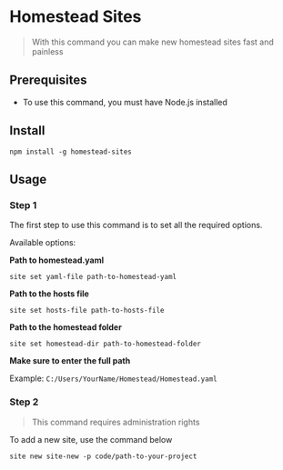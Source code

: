 # Homestead Sites

> With this command you can make new homestead sites fast and painless

## Prerequisites
* To use this command, you must have Node.js installed

## Install
`npm install -g homestead-sites`

## Usage

### Step 1

The first step to use this command is to set all the required options.

Available options:

**Path to homestead.yaml**

`site set yaml-file path-to-homestead-yaml`

**Path to the hosts file**

`site set hosts-file path-to-hosts-file`

**Path to the homestead folder**

`site set homestead-dir path-to-homestead-folder`

**Make sure to enter the full path**

Example: `C:/Users/YourName/Homestead/Homestead.yaml`

### Step 2

> This command requires administration rights

To add a new site, use the command below

`site new site-new -p code/path-to-your-project`
